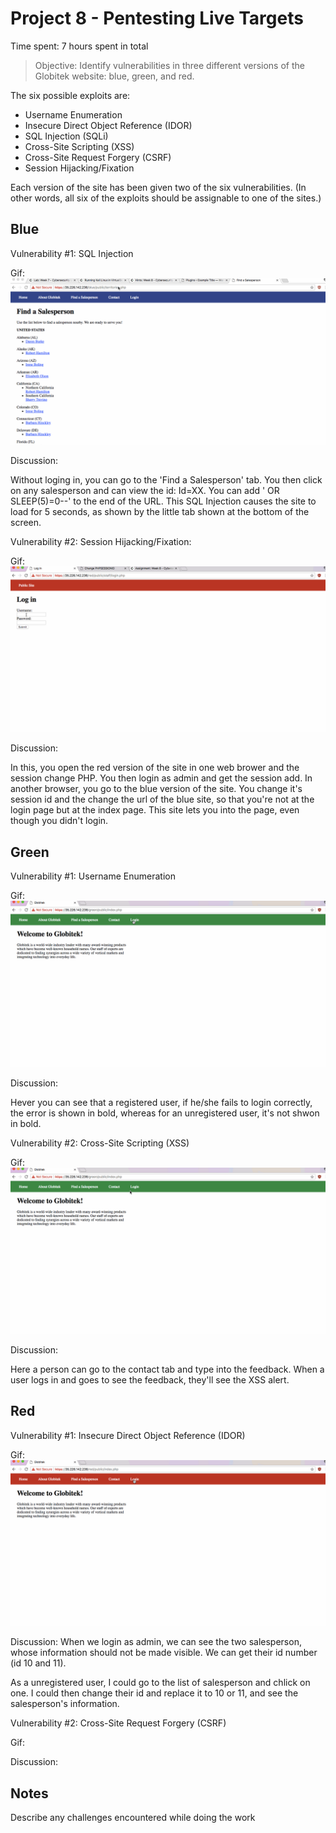 # Project 8 - Pentesting Live Targets

Time spent: 7 hours spent in total

> Objective: Identify vulnerabilities in three different versions of the Globitek website: blue, green, and red.

The six possible exploits are:
* Username Enumeration
* Insecure Direct Object Reference (IDOR)
* SQL Injection (SQLi)
* Cross-Site Scripting (XSS)
* Cross-Site Request Forgery (CSRF)
* Session Hijacking/Fixation

Each version of the site has been given two of the six vulnerabilities. (In other words, all six of the exploits should be assignable to one of the sites.)

## Blue

Vulnerability #1: SQL Injection

Gif: <img src="https://github.com/mpai000/websec-week8/blob/master/blue1.gif">

Discussion:

Without loging in, you can go to the 'Find a Salesperson' tab. You then click on any salesperson and can view the id: Id=XX. You can add ' OR SLEEP(5)=0--' to the end of the URL. This SQL Injection causes the site to load for 5 seconds, as shown by the little tab shown at the bottom of the screen. 

Vulnerability #2: Session Hijacking/Fixation:

Gif: <img src="https://github.com/mpai000/websec-week8/blob/master/blue2.gif">

Discussion: 

In this, you open the red version of the site in one web brower and the session change PHP. You then login as admin and get the session add. In another browser, you go to the blue version of the site. You change it's session id and the change the url of the blue site, so that you're not at the login page but at the index page. This site lets you into the page, even though you didn't login. 

## Green

Vulnerability #1: Username Enumeration

Gif: <img src="https://github.com/mpai000/websec-week8/blob/master/green1.gif">

Discussion: 

Hever you can see that a registered user, if he/she fails to login correctly, the error is shown in bold, whereas for an unregistered user, it's not shwon in bold. 

Vulnerability #2: Cross-Site Scripting (XSS)

Gif:<img src="https://github.com/mpai000/websec-week8/blob/master/green2.gif">

Discussion:

Here a person can go to the contact tab and type <script>alert('Meghna found the XSS!');</script> into the feedback. When a user logs in and goes to see the feedback, they'll see the XSS alert.


## Red

Vulnerability #1: Insecure Direct Object Reference (IDOR)

Gif:<img src="https://github.com/mpai000/websec-week8/blob/master/red1.gif">

Discussion:
When we login as admin, we can see the two salesperson, whose information should not be made visible. We can get their id number (id 10 and 11).

As a unregistered user, I could go to the list of salesperson and chlick on one. I could then change their id and replace it to 10 or 11, and see the salesperson's information. 


Vulnerability #2: Cross-Site Request Forgery (CSRF)

Gif:

Discussion:


## Notes

Describe any challenges encountered while doing the work
